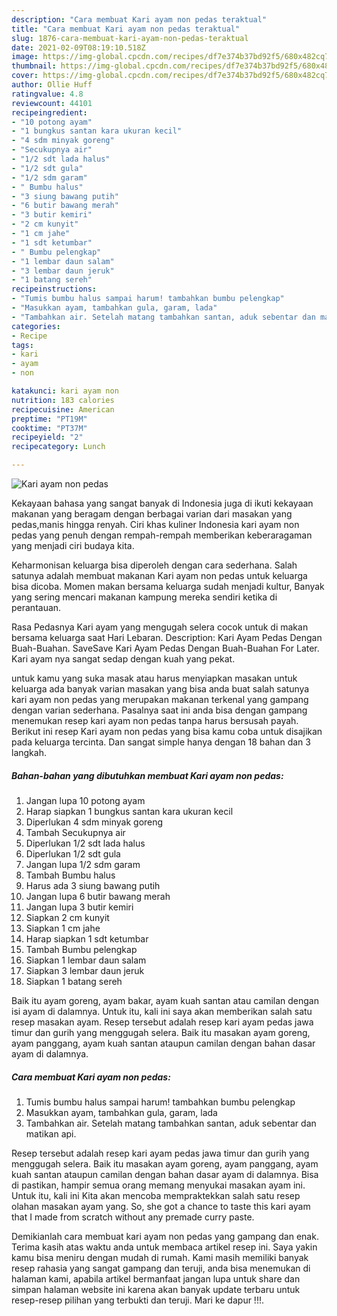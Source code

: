 ```yaml
---
description: "Cara membuat Kari ayam non pedas teraktual"
title: "Cara membuat Kari ayam non pedas teraktual"
slug: 1876-cara-membuat-kari-ayam-non-pedas-teraktual
date: 2021-02-09T08:19:10.518Z
image: https://img-global.cpcdn.com/recipes/df7e374b37bd92f5/680x482cq70/kari-ayam-non-pedas-foto-resep-utama.jpg
thumbnail: https://img-global.cpcdn.com/recipes/df7e374b37bd92f5/680x482cq70/kari-ayam-non-pedas-foto-resep-utama.jpg
cover: https://img-global.cpcdn.com/recipes/df7e374b37bd92f5/680x482cq70/kari-ayam-non-pedas-foto-resep-utama.jpg
author: Ollie Huff
ratingvalue: 4.8
reviewcount: 44101
recipeingredient:
- "10 potong ayam"
- "1 bungkus santan kara ukuran kecil"
- "4 sdm minyak goreng"
- "Secukupnya air"
- "1/2 sdt lada halus"
- "1/2 sdt gula"
- "1/2 sdm garam"
- " Bumbu halus"
- "3 siung bawang putih"
- "6 butir bawang merah"
- "3 butir kemiri"
- "2 cm kunyit"
- "1 cm jahe"
- "1 sdt ketumbar"
- " Bumbu pelengkap"
- "1 lembar daun salam"
- "3 lembar daun jeruk"
- "1 batang sereh"
recipeinstructions:
- "Tumis bumbu halus sampai harum! tambahkan bumbu pelengkap"
- "Masukkan ayam, tambahkan gula, garam, lada"
- "Tambahkan air. Setelah matang tambahkan santan, aduk sebentar dan matikan api."
categories:
- Recipe
tags:
- kari
- ayam
- non

katakunci: kari ayam non 
nutrition: 183 calories
recipecuisine: American
preptime: "PT19M"
cooktime: "PT37M"
recipeyield: "2"
recipecategory: Lunch

---
```



![Kari ayam non pedas](https://img-global.cpcdn.com/recipes/df7e374b37bd92f5/680x482cq70/kari-ayam-non-pedas-foto-resep-utama.jpg)

Kekayaan bahasa yang sangat banyak di Indonesia juga di ikuti kekayaan makanan yang beragam dengan berbagai varian dari masakan yang pedas,manis hingga renyah. Ciri khas kuliner Indonesia kari ayam non pedas yang penuh dengan rempah-rempah memberikan keberaragaman yang menjadi ciri budaya kita.


Keharmonisan keluarga bisa diperoleh dengan cara sederhana. Salah satunya adalah membuat makanan Kari ayam non pedas untuk keluarga bisa dicoba. Momen makan bersama keluarga sudah menjadi kultur, Banyak yang sering mencari makanan kampung mereka sendiri ketika di perantauan.

Rasa Pedasnya Kari ayam yang mengugah selera cocok untuk di makan bersama keluarga saat Hari Lebaran. Description: Kari Ayam Pedas Dengan Buah-Buahan. SaveSave Kari Ayam Pedas Dengan Buah-Buahan For Later. Kari ayam nya sangat sedap dengan kuah yang pekat.

untuk kamu yang suka masak atau harus menyiapkan masakan untuk keluarga ada banyak varian masakan yang bisa anda buat salah satunya kari ayam non pedas yang merupakan makanan terkenal yang gampang dengan varian sederhana. Pasalnya saat ini anda bisa dengan gampang menemukan resep kari ayam non pedas tanpa harus bersusah payah.
Berikut ini resep Kari ayam non pedas yang bisa kamu coba untuk disajikan pada keluarga tercinta. Dan sangat simple hanya dengan 18 bahan dan 3 langkah.


<!--inarticleads1-->

##### Bahan-bahan yang dibutuhkan membuat Kari ayam non pedas:

1. Jangan lupa 10 potong ayam
1. Harap siapkan 1 bungkus santan kara ukuran kecil
1. Diperlukan 4 sdm minyak goreng
1. Tambah Secukupnya air
1. Diperlukan 1/2 sdt lada halus
1. Diperlukan 1/2 sdt gula
1. Jangan lupa 1/2 sdm garam
1. Tambah  Bumbu halus
1. Harus ada 3 siung bawang putih
1. Jangan lupa 6 butir bawang merah
1. Jangan lupa 3 butir kemiri
1. Siapkan 2 cm kunyit
1. Siapkan 1 cm jahe
1. Harap siapkan 1 sdt ketumbar
1. Tambah  Bumbu pelengkap
1. Siapkan 1 lembar daun salam
1. Siapkan 3 lembar daun jeruk
1. Siapkan 1 batang sereh


Baik itu ayam goreng, ayam bakar, ayam kuah santan atau camilan dengan isi ayam di dalamnya. Untuk itu, kali ini saya akan memberikan salah satu resep masakan ayam. Resep tersebut adalah resep kari ayam pedas jawa timur dan gurih yang menggugah selera. Baik itu masakan ayam goreng, ayam panggang, ayam kuah santan ataupun camilan dengan bahan dasar ayam di dalamnya. 

<!--inarticleads2-->

##### Cara membuat  Kari ayam non pedas:

1. Tumis bumbu halus sampai harum! tambahkan bumbu pelengkap
1. Masukkan ayam, tambahkan gula, garam, lada
1. Tambahkan air. Setelah matang tambahkan santan, aduk sebentar dan matikan api.


Resep tersebut adalah resep kari ayam pedas jawa timur dan gurih yang menggugah selera. Baik itu masakan ayam goreng, ayam panggang, ayam kuah santan ataupun camilan dengan bahan dasar ayam di dalamnya. Bisa di pastikan, hampir semua orang memang menyukai masakan ayam ini. Untuk itu, kali ini Kita akan mencoba mempraktekkan salah satu resep olahan masakan ayam yang. So, she got a chance to taste this kari ayam that I made from scratch without any premade curry paste. 

Demikianlah cara membuat kari ayam non pedas yang gampang dan enak. Terima kasih atas waktu anda untuk membaca artikel resep ini. Saya yakin kamu bisa meniru dengan mudah di rumah. Kami masih memiliki banyak resep rahasia yang sangat gampang dan teruji, anda bisa menemukan di halaman kami, apabila artikel bermanfaat jangan lupa untuk share dan simpan halaman website ini karena akan banyak update terbaru untuk resep-resep pilihan yang terbukti dan teruji. Mari ke dapur !!!. 
